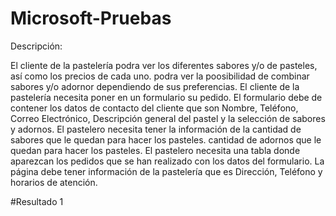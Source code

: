 # Microsoft-Pruebas

Descripción:

El cliente de la pastelería podra  ver los diferentes sabores y/o de pasteles, así como los precios de cada uno.
podra ver la poosibilidad de combinar sabores y/o adornor dependiendo de sus preferencias.
El cliente de la pastelería necesita poner en un formulario su pedido.
El formulario debe de contener los datos de contacto del cliente que son Nombre, Teléfono, Correo Electrónico, Descripción general del pastel y la selección de sabores y adornos.
El pastelero necesita tener la información de la 
cantidad de sabores que le quedan para hacer los pasteles.
cantidad de adornos que le quedan para hacer los pasteles.
El pastelero necesita una tabla donde aparezcan los pedidos que se han realizado con los datos del formulario.
La página debe tener información de la pastelería que es Dirección, Teléfono y horarios de atención.

#Resultado 1 

